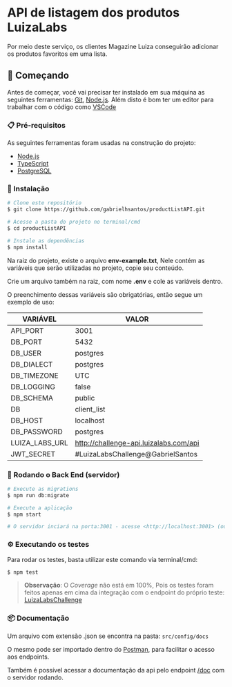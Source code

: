 # API de listagem dos produtos LuizaLabs

Por meio deste serviço, os clientes Magazine Luiza conseguirão adicionar os produtos favoritos em uma lista.

## 🚀 Começando

Antes de começar, você vai precisar ter instalado em sua máquina as seguintes ferramentas:
[Git](https://git-scm.com), [Node.js](https://nodejs.org/en/). 
Além disto é bom ter um editor para trabalhar com o código como [VSCode](https://code.visualstudio.com/)

### 📋 Pré-requisitos

As seguintes ferramentas foram usadas na construção do projeto:

- [Node.js](https://nodejs.org/en/)
- [TypeScript](https://www.typescriptlang.org/)
- [PostgreSQL](https://www.postgresql.org/download/)

### 🔧 Instalação

```bash
# Clone este repositório
$ git clone https://github.com/gabrielhsantos/productListAPI.git

# Acesse a pasta do projeto no terminal/cmd
$ cd productListAPI

# Instale as dependências
$ npm install
```

Na raiz do projeto, existe o arquivo **env-example.txt**, Nele contém as variáveis que serão utilizadas no projeto, copie seu conteúdo.

Crie um arquivo também na raiz, com nome **.env** e cole as variáveis dentro.

O preenchimento dessas variáveis são obrigatórias, então segue um exemplo de uso:

VARIÁVEL  | VALOR
--------- | ------
API_PORT | 3001
DB_PORT | 5432
DB_USER | postgres
DB_DIALECT | postgres
DB_TIMEZONE | UTC
DB_LOGGING | false
DB_SCHEMA | public
DB | client_list
DB_HOST | localhost
DB_PASSWORD | postgres
LUIZA_LABS_URL | http://challenge-api.luizalabs.com/api
JWT_SECRET | #LuizaLabsChallenge@GabrielSantos


### 🎲 Rodando o Back End (servidor)

```bash
# Execute as migrations
$ npm run db:migrate

# Execute a aplicação
$ npm start

# O servidor inciará na porta:3001 - acesse <http://localhost:3001> (ou a porta que foi definida no arquivo .env)
```

### ⚙️ Executando os testes

Para rodar os testes, basta utilizar este comando via terminal/cmd:

```bash
$ npm test
```

>**Observação**: 
> O *Coverage* não está em 100%,
> Pois os testes foram feitos apenas em cima
> da integração com o endpoint do próprio teste:
> [LuizaLabsChallenge](https://gist.github.com/Bgouveia/9e043a3eba439489a35e70d1b5ea08ec)

### 📦 Documentação

Um arquivo com extensão .json se encontra na pasta:
```src/config/docs```

O mesmo pode ser importado dentro do [Postman](https://www.postman.com/), para facilitar o acesso aos endpoints. 

Também é possível acessar a documentação da api pelo endpoint [/doc](http://localhost:3001/api/docs/) com o servidor rodando.



